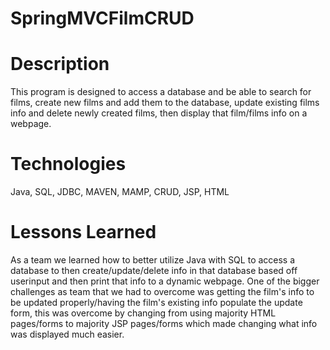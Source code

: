 # SpringMVCFilmCRUD

# Description
This program is designed to access a database and be able to search for films, create new films and add them to the database, update existing films info and delete newly created films, then display that film/films info on a webpage.

# Technologies
Java, SQL, JDBC, MAVEN, MAMP, CRUD, JSP, HTML

# Lessons Learned
As a team we learned how to better utilize Java with SQL to access a database to then create/update/delete info in that database based off userinput and then print that info to a dynamic webpage. One of the bigger challenges as team that we had to overcome was getting the film's info to be updated properly/having the film's existing info populate the update form, this was overcome by changing from using majority HTML pages/forms to majority JSP pages/forms which made changing what info was displayed much easier.